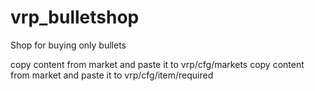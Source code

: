 # vrp_bulletshop
Shop for buying only bullets

copy content from market and paste it to vrp/cfg/markets
copy content from market and paste it to vrp/cfg/item/required
